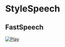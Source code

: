 # StyleSpeech

## FastSpeech
[![Play]()](https://github.com/haoweilou/StyleSpeech/raw/main/demo/FastSpeech_0.wav)